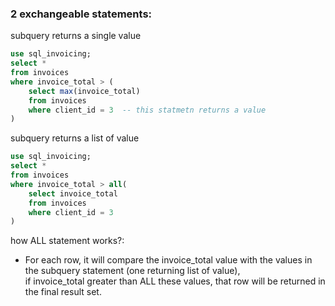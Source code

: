 ### 2 exchangeable statements:
subquery returns a single value
```sql
use sql_invoicing;
select *
from invoices 
where invoice_total > (
	select max(invoice_total)
	from invoices
	where client_id = 3  -- this statmetn returns a value
)
```

subquery returns a list of value
```sql
use sql_invoicing;
select *
from invoices 
where invoice_total > all(
	select invoice_total
	from invoices
	where client_id = 3   
)
```

how ALL statement works?:
  - For each row, it will compare the invoice_total value with the values in the subquery statement (one returning list of value), \
    if invoice_total greater than ALL these values, that row will be returned in the final result set. 
